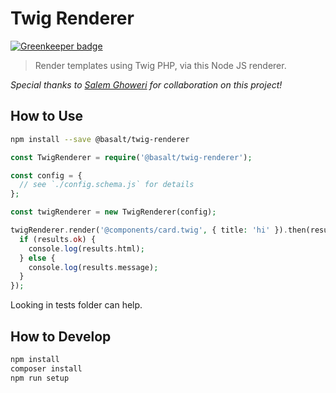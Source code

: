 # Twig Renderer

[![Greenkeeper badge](https://badges.greenkeeper.io/basaltinc/twig-renderer.svg)](https://greenkeeper.io/)

> Render templates using Twig PHP, via this Node JS renderer.

*Special thanks to [Salem Ghoweri](https://twitter.com/salem_ghoweri) for collaboration on this project!*

## How to Use

```bash
npm install --save @basalt/twig-renderer
```

```php
const TwigRenderer = require('@basalt/twig-renderer');

const config = { 
  // see `./config.schema.js` for details
};

const twigRenderer = new TwigRenderer(config);

twigRenderer.render('@components/card.twig', { title: 'hi' }).then(results => {
  if (results.ok) {
    console.log(results.html);
  } else {
    console.log(results.message);
  }
});
```

Looking in tests folder can help.

## How to Develop

```bash
npm install
composer install
npm run setup
```

